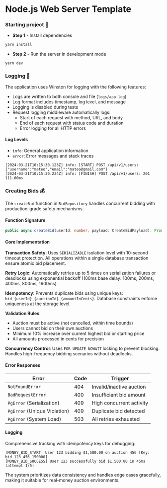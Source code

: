 # Node.js Web Server Template

### Starting project 🚀

- **Step 1** - Install dependencies

```bash
yarn install
```

- **Step 2** - Run the server in development mode

```bash
yarn dev
```

### Logging 📜

The application uses Winston for logging with the following features:

- Logs are written to both console and file (`logs/app.log`)
- Log format includes timestamp, log level, and message
- Logging is disabled during tests
- Request logging middleware automatically logs:
  - Start of each request with method, URL, and body
  - End of each request with status code and duration
  - Error logging for all HTTP errors

#### Log Levels

- `info`: General application information
- `error`: Error messages and stack traces

```
[2024-03-21T10:15:30.123Z] info: [START] POST /api/v1/users: {"username":"mateo","email":"mateo@gmail.com"}
[2024-03-21T10:15:30.234Z] info: [FINISH] POST /api/v1/users: 201 111.00ms
```

### Creating Bids 💰

The `createBid` function in `BidRepository` handles concurrent bidding with production-grade safety mechanisms.

#### Function Signature

```typescript
public async createBid(userId: number, payload: CreateBidPayload): Promise<Bid>
```

#### Core Implementation

**Transaction Safety**: Uses `SERIALIZABLE` isolation level with 10-second timeout protection. All operations within a single database transaction ensure atomic bid placement.

**Retry Logic**: Automatically retries up to 5 times on serialization failures or deadlocks using exponential backoff (100ms base delay: 100ms, 200ms, 400ms, 800ms, 1600ms).

**Idempotency**: Prevents duplicate bids using unique keys: `bid_{userId}_{auctionId}_{amountInCents}`. Database constraints enforce uniqueness at the storage level.

**Validation Rules**:

- Auction must be active (not cancelled, within time bounds)
- Users cannot bid on their own auctions
- Minimum 10% increase over current highest bid or starting price
- All amounts processed in cents for precision

**Concurrency Control**: Uses `FOR UPDATE NOWAIT` locking to prevent blocking. Handles high-frequency bidding scenarios without deadlocks.

#### Error Responses

| Error                        | Code | Trigger                  |
| ---------------------------- | ---- | ------------------------ |
| `NotFoundError`              | 404  | Invalid/inactive auction |
| `BadRequestError`            | 400  | Insufficient bid amount  |
| `PgError` (Serialization)    | 409  | High concurrent activity |
| `PgError` (Unique Violation) | 409  | Duplicate bid detected   |
| `PgError` (System Load)      | 503  | All retries exhausted    |

#### Logging

Comprehensive tracking with idempotency keys for debugging:

```
[MONEY_BID_START] User 123 bidding $1,500.00 on auction 456 [Key: bid_123_456_150000]
[MONEY_BID_SUCCESS] User 123 successfully bid $1,500.00 in 45ms (attempt 1/5)
```

The system prioritizes data consistency and handles edge cases gracefully, making it suitable for real-money auction environments.
